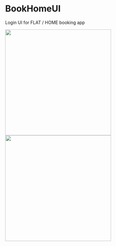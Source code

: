 # BookHomeUI
Login UI for FLAT / HOME booking app

<img src="https://github.com/gsrathoreniks/BookHomeUI/blob/master/Screenshot_1512832736.png" width = "340"/>
<img src="https://github.com/gsrathoreniks/BookHomeUI/blob/master/Screenshot_1512832753.png" width = "340"/>
